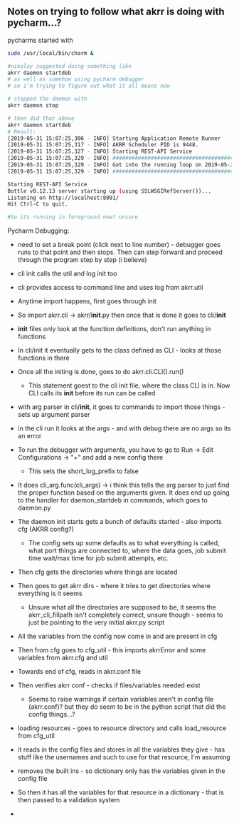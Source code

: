 ## Notes on trying to follow what akrr is doing with pycharm...?
pycharms started with 
```bash
sudo /usr/local/bin/charm &
```

```bash
#nikolay suggested doing something like
akrr daemon startdeb
# as well as somehow using pycharm debugger
# so i'm trying to figure out what it all means now
```

```bash
# stopped the daemon with
akrr daemon stop

# then did that above
akrr daemon startdeb
# Result:
[2019-05-31 15:07:25,306 - INFO] Starting Application Remote Runner
[2019-05-31 15:07:25,317 - INFO] AKRR Scheduler PID is 9448.
[2019-05-31 15:07:25,327 - INFO] Starting REST-API Service
[2019-05-31 15:07:25,329 - INFO] ####################################################################################################
[2019-05-31 15:07:25,329 - INFO] Got into the running loop on 2019-05-31 15:07:25
[2019-05-31 15:07:25,329 - INFO] ####################################################################################################

Starting REST-API Service
Bottle v0.12.13 server starting up (using SSLWSGIRefServer())...
Listening on http://localhost:8091/
Hit Ctrl-C to quit.

#So its running in foreground now? unsure

```


Pycharm Debugging:
- need to set a break point (click next to line number) - debugger goes runs to that point and then stops. Then can step forward and proceed through the program step by step (i believe)
- cli init calls the util and log init too
- cli provides access to command line and uses log from akrr.util
- Anytime import happens, first goes through init
- So import akrr.cli -> akrr/__init__.py then once that is done it goes to cli/__init__
- __init__ files only look at the function definitions, don't run anything in functions
- In cli/init it eventually gets to the class defined as CLI - looks at those functions in there
- Once all the initing is done, goes to do akrr.cli.CLI().run()
	- This statement goest to the cli init file, where the class CLI is in. Now CLI calls its __init__ before its run can be called
- with arg parser in cli/__init__, it goes to commands to import those things - sets up argument parser
- in the cli run it looks at the args - and with debug there are no args so its an error

- To run the debugger with arguments, you have to go to Run -> Edit Configurations -> "+" and add a new config there
	- This sets the short_log_prefix to false

- It does cli_arg.func(cli_args) -> i think this tells the arg parser to just find the proper function based on the arguments given. It does end up going to the handler for daemon_startdeb in commands, which goes to daemon.py
- The daemon init starts gets a bunch of defaults started - also imports cfg (AKRR config?)
	- The config sets up some defaults as to what everything is called, what port things are connected to, where the data goes, job submit time wait/max time for job submit attempts, etc.
- Then cfg gets the directories where things are located
- Then goes to get akrr dirs - where it tries to get directories where everything is it seems
	- Unsure what all the directories are supposed to be, it seems the akrr_cli_fillpath isn't completely correct, unsure though - seems to just be pointing to the very initial akrr.py script
- All the variables from the config now come in and are present in cfg
- Then from cfg goes to cfg_util - this imports akrrError and some variables from akrr.cfg and util
- Towards end of cfg, reads in akrr.conf file
- Then verifies akrr conf - checks if files/variables needed exist
	- Seems to raise warnings if certain variables aren't in config file (akrr.conf)? but they do seem to be in the python script that did the config things...?
- loading resources - goes to resource directory and calls load_resource from cfg_util
- it reads in the config files and stores in all the variables they give - has stuff like the usernames and such to use for that resource, I'm assuming
- removes the built ins - so dictionary only has the variables given in the config file
- So then it has all the variables for that resource in a dictionary - that is then passed to a validation system
- 




